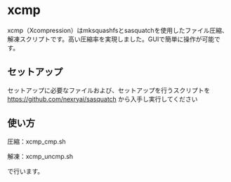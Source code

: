 # xcmp
xcmp（Xcompression）はmksquashfsとsasquatchを使用したファイル圧縮、解凍スクリプトです。高い圧縮率を実現しました。GUIで簡単に操作が可能です。
## セットアップ
セットアップに必要なファイルおよび、セットアップを行うスクリプトを https://github.com/nexryai/sasquatch から入手し実行してください
## 使い方
圧縮：xcmp_cmp.sh

解凍：xcmp_uncmp.sh

で行います。
